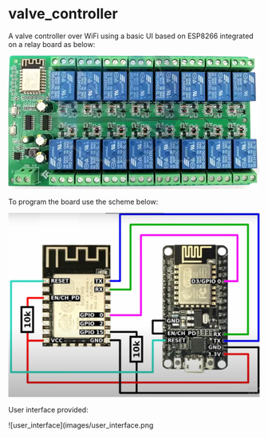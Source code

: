 # valve_controller

A valve controller over WiFi using a basic UI based on ESP8266 integrated on a relay board as below:

![relay_board](images/relay_board.png)

To program the board use the scheme below:

![programmer](images/programmer.png)

User interface provided:

![user_interface](images/user_interface.png